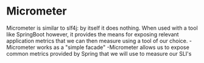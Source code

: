 # Micrometer
Micrometer  is similar to slf4j: by itself it does nothing. When used with a tool like SpringBoot however, it provides the means for exposing relevant application metrics that we can then measure using a tool of our choice.
    -Micrometer works as a "simple facade"
    -Micrometer allows us to expose common metrics provided by Spring that we will use to measure our SLI's